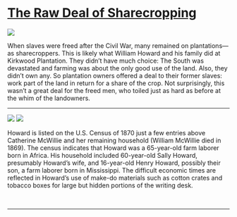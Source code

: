 # [The Raw Deal of Sharecropping](http://artsmia.github.io/griot/#/stories/878)

![](http://cdn.dx.artsmia.org/thumbs/tn_2014_TDX_MIAArtStories_139.jpg)

When slaves were freed after the Civil War, many remained on plantations—as sharecroppers. This is likely what William Howard and his family did at Kirkwood Plantation. They didn’t have much choice: The South was devastated and farming was about the only good use of the land. Also, they didn’t own any. So plantation owners offered a deal to their former slaves: work part of the land in return for a share of the crop. Not surprisingly, this wasn’t a great deal for the freed men, who toiled just as hard as before at the whim of the landowners. 

---

![](http://cdn.dx.artsmia.org/thumbs/tn_mia_6001592.jpg)
![](http://cdn.dx.artsmia.org/thumbs/tn_mia_6001602.jpg)

Howard is listed on the U.S. Census of 1870 just a few entries above Catherine McWillie and her remaining household (William McWillie died in 1869). The census indicates that Howard was a 65-year-old farm laborer born in Africa. His household included 60-year-old Sally Howard, presumably Howard’s wife, and 16-year-old Henry Howard, possibly their son, a farm laborer born in Mississippi. The difficult economic times are reflected in Howard’s use of make-do materials such as cotton crates and tobacco boxes for large but hidden portions of the writing desk.

 

---
